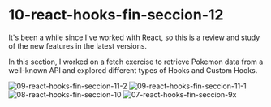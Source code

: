 # 10-react-hooks-fin-seccion-12

It's been a while since I've worked with React, so this is a review and study of the new features in the latest versions.

In this section, I worked on a fetch exercise to retrieve Pokemon data from a well-known API and explored different types of Hooks and Custom Hooks.

![09-react-hooks-fin-seccion-11-2](https://github.com/user-attachments/assets/53e1cb87-b2bc-403f-84d4-f35dabea1b4a)
![09-react-hooks-fin-seccion-11-1](https://github.com/user-attachments/assets/80f8bfd2-1771-41c1-81c1-f6ba57bba755)
![08-react-hooks-fin-seccion-10](https://github.com/user-attachments/assets/020225e7-d04d-466d-83dc-04c0cd9e2709)
![07-react-hooks-fin-seccion-9x](https://github.com/user-attachments/assets/366dffbc-a9ae-4c92-8ec0-88a6673f32d7)


